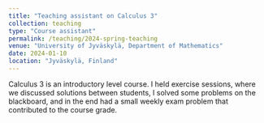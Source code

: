 ```yaml
---
title: "Teaching assistant on Calculus 3"
collection: teaching
type: "Course assistant"
permalink: /teaching/2024-spring-teaching
venue: "University of Jyväskylä, Department of Mathematics"
date: 2024-01-10
location: "Jyväskylä, Finland"
---
```


Calculus 3 is an introductory level course.
I held exercise sessions, where we discussed solutions between students, I solved some problems on the blackboard, and in the end had a small weekly exam problem that contributed to the course grade.
